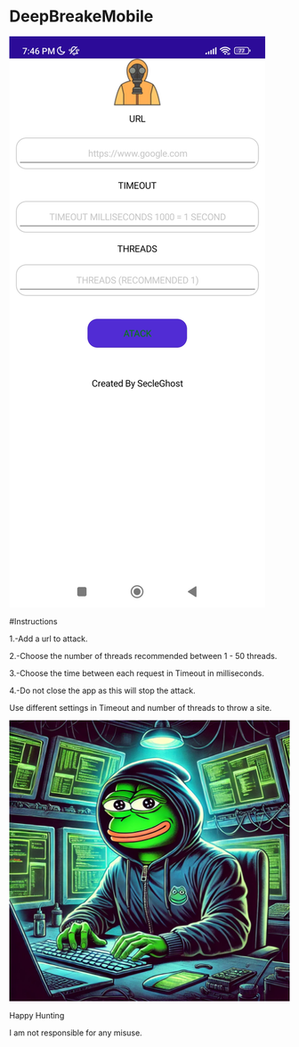 # DeepBreakeMobile
![alt text](https://github.com/secleGhost/DeepBreakeMobile/blob/7605be42f6c432eaa07347ded5df534b0ab88407/Screenshot_2025-05-18-19-46-33-982_com.deepbreak.app.png)


#Instructions

1.-Add a url to attack.

2.-Choose the number of threads recommended between 1 - 50 threads.

3.-Choose the time between each request in Timeout in milliseconds.

4.-Do not close the app as this will stop the attack.

Use different settings in Timeout and number of threads to throw a site.


![alt text](https://github.com/secleGhost/DeepBrake/blob/f8a3a72e408a647841873d623f4e3240b66f0681/image/pepe.png)


Happy Hunting

I am not responsible for any misuse.
